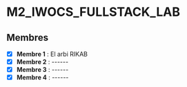 # M2_IWOCS_FULLSTACK_LAB

## Membres  
- [x] **Membre 1** : El arbi RIKAB
- [x] **Membre 2** : ------
- [x] **Membre 3** : ------
- [x] **Membre 4** : ------